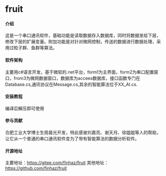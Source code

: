 # fruit

#### 介绍
这是一个串口通讯软件，基础功能是读取数据存入数据库，同时将数据发给下层，修改下层的扩展变量。附加功能是对针对微网控制，传送的数据进行数据处理，采用过粒子群、鱼群等算法。

#### 软件架构
主要用c#语言开发，基于微软的.net平台，form1为主界面，form2为串口配置窗口，from3为微网数据窗口，数据库为accees数据库，接口函数专门在Database.cs,通讯协议在Message.cs,其余的智能算法位于XX_AI.cs.

#### 安装教程

编译后解压即可使用

#### 参与贡献

合肥工业大学博士生周晨光开发，特此感谢刘嘉亮、谢天月、徐姐姐等人的帮助，让它从一个普通的串口通讯软件变为了带有智能算法的数据分析软件。

#### 开源地址
主要地址：https://gitee.com/finhaz/fruit
其他地址：https://github.com/finhaz/fruit
